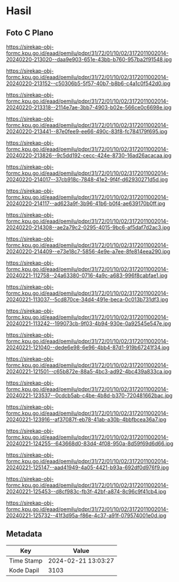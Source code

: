 # Hasil

## Foto C Plano

https://sirekap-obj-formc.kpu.go.id/eaad/pemilu/pdpr/31/72/01/10/02/3172011002014-20240220-213020--daa9e903-651e-43bb-b760-957ba2f91548.jpg

https://sirekap-obj-formc.kpu.go.id/eaad/pemilu/pdpr/31/72/01/10/02/3172011002014-20240220-213152--c50306b5-5f57-40b7-b8b6-c4a1c0f542d0.jpg

https://sirekap-obj-formc.kpu.go.id/eaad/pemilu/pdpr/31/72/01/10/02/3172011002014-20240220-213318--2114e7ae-3bb7-4903-b02e-566ce0c6698e.jpg

https://sirekap-obj-formc.kpu.go.id/eaad/pemilu/pdpr/31/72/01/10/02/3172011002014-20240220-213441--87e0fee9-ee66-490c-83f8-fc784179f695.jpg

https://sirekap-obj-formc.kpu.go.id/eaad/pemilu/pdpr/31/72/01/10/02/3172011002014-20240220-213826--9c5dd192-cecc-424e-8730-16ad26acacaa.jpg

https://sirekap-obj-formc.kpu.go.id/eaad/pemilu/pdpr/31/72/01/10/02/3172011002014-20240220-214017--37cb918c-7848-41e2-9f4f-d62930271d5d.jpg

https://sirekap-obj-formc.kpu.go.id/eaad/pemilu/pdpr/31/72/01/10/02/3172011002014-20240220-214117--ad623a9f-3b96-41b6-b0f4-ae639170b0ff.jpg

https://sirekap-obj-formc.kpu.go.id/eaad/pemilu/pdpr/31/72/01/10/02/3172011002014-20240220-214308--ae2a79c2-0295-4015-9bc6-af5daf7d2ac3.jpg

https://sirekap-obj-formc.kpu.go.id/eaad/pemilu/pdpr/31/72/01/10/02/3172011002014-20240220-214409--e73e18c7-5856-4e9e-a7ee-8fe814eea290.jpg

https://sirekap-obj-formc.kpu.go.id/eaad/pemilu/pdpr/31/72/01/10/02/3172011002014-20240221-112758--24a63380-0716-4a9c-a683-996f8cabfae1.jpg

https://sirekap-obj-formc.kpu.go.id/eaad/pemilu/pdpr/31/72/01/10/02/3172011002014-20240221-113037--5cd870ce-34d4-491e-beca-0c013b731df3.jpg

https://sirekap-obj-formc.kpu.go.id/eaad/pemilu/pdpr/31/72/01/10/02/3172011002014-20240221-113242--199073cb-9f03-4b94-930e-0a92545e547e.jpg

https://sirekap-obj-formc.kpu.go.id/eaad/pemilu/pdpr/31/72/01/10/02/3172011002014-20240221-121040--dede6e98-6e96-4bb4-87d1-919b67241f34.jpg

https://sirekap-obj-formc.kpu.go.id/eaad/pemilu/pdpr/31/72/01/10/02/3172011002014-20240221-121501--c65b872e-88a5-4bc3-ad92-4bc439a833ca.jpg

https://sirekap-obj-formc.kpu.go.id/eaad/pemilu/pdpr/31/72/01/10/02/3172011002014-20240221-123537--0cdcb5ab-c4be-4b8d-b370-720481662bac.jpg

https://sirekap-obj-formc.kpu.go.id/eaad/pemilu/pdpr/31/72/01/10/02/3172011002014-20240221-123916--af37087f-eb78-41ab-a30b-4bbfbcea36a7.jpg

https://sirekap-obj-formc.kpu.go.id/eaad/pemilu/pdpr/31/72/01/10/02/3172011002014-20240221-124255--643668d0-83d4-4f08-950a-8d59f69d6d66.jpg

https://sirekap-obj-formc.kpu.go.id/eaad/pemilu/pdpr/31/72/01/10/02/3172011002014-20240221-125147--aad41949-4a05-4421-b93a-692df0d976f9.jpg

https://sirekap-obj-formc.kpu.go.id/eaad/pemilu/pdpr/31/72/01/10/02/3172011002014-20240221-125453--d8cf983c-fb3f-42bf-a874-8c96c9f41cb4.jpg

https://sirekap-obj-formc.kpu.go.id/eaad/pemilu/pdpr/31/72/01/10/02/3172011002014-20240221-125732--41f3d95a-f86e-4c37-a91f-079574001e0d.jpg


## Metadata

| Key        | Value               |
| ---------- | ------------------- |
| Time Stamp | 2024-02-21 13:03:27 |
| Kode Dapil | 3103                |



